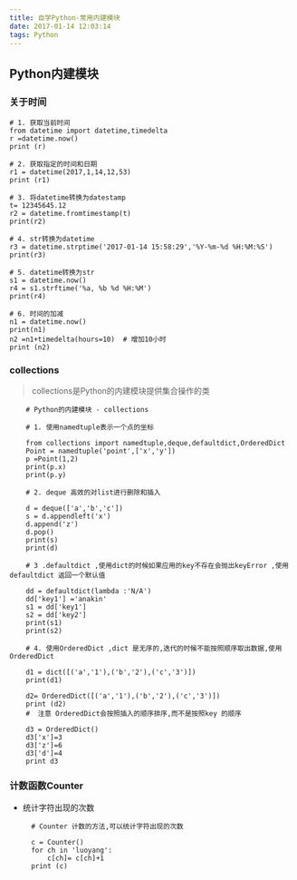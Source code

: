 ```yaml
---
title: 自学Python-常用内建模块
date: 2017-01-14 12:03:14
tags: Python
---
```

## Python内建模块 ##

### 关于时间 ###

	# 1. 获取当前时间
	from datetime import datetime,timedelta
	r =datetime.now()
	print (r)

	# 2. 获取指定的时间和日期
	r1 = datetime(2017,1,14,12,53)
	print (r1)

	# 3. 将datetime转换为datestamp
	t= 12345645.12
	r2 = datetime.fromtimestamp(t)
	print(r2)

	# 4. str转换为datetime
	r3 = datetime.strptime('2017-01-14 15:58:29','%Y-%m-%d %H:%M:%S')
	print(r3)

	# 5. datetime转换为str
	s1 = datetime.now()
	r4 = s1.strftime('%a, %b %d %H:%M')
	print(r4)

	# 6. 时间的加减
	n1 = datetime.now()
	print(n1)
	n2 =n1+timedelta(hours=10)  # 增加10小时
	print (n2)


### collections ###

> collections是Python的内建模块提供集合操作的类

		# Python的内建模块 - collections

		# 1. 使用namedtuple表示一个点的坐标

		from collections import namedtuple,deque,defaultdict,OrderedDict
		Point = namedtuple('point',['x','y'])
		p =Point(1,2)
		print(p.x)
		print(p.y)

		# 2. deque 高效的对list进行删除和插入

		d = deque(['a','b','c'])
		s = d.appendleft('x')
		d.append('z')
		d.pop()
		print(s)
		print(d)

		# 3 .defaultdict ,使用dict的时候如果应用的key不存在会抛出keyError ,使用defaultdict 返回一个默认值

		dd = defaultdict(lambda :'N/A')
		dd['key1'] ='anakin'
		s1 = dd['key1']
		s2 = dd['key2']
		print(s1)
		print(s2)

		# 4. 使用OrderedDict ,dict 是无序的,迭代的时候不能按照顺序取出数据,使用OrderedDict

		d1 = dict([('a','1'),('b','2'),('c','3')])
		print(d1)

		d2= OrderedDict([('a','1'),('b','2'),('c','3')])
		print (d2)
		#  注意 OrderedDict会按照插入的顺序排序,而不是按照key 的顺序

		d3 = OrderedDict()
		d3['x']=3
		d3['z']=6
		d3['d']=4
		print d3


### 计数函数Counter ###

- 统计字符出现的次数

		# Counter 计数的方法,可以统计字符出现的次数

		c = Counter()
		for ch in 'luoyang':
		    c[ch]= c[ch]+1
		print (c)
